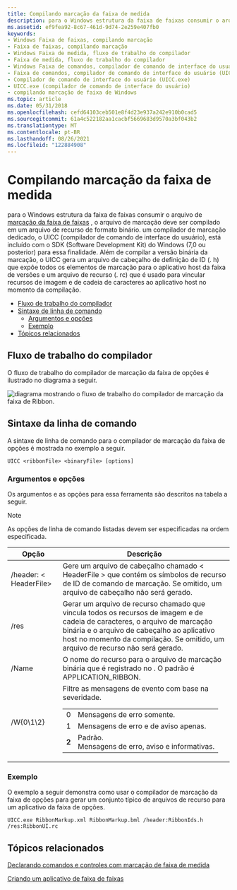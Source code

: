 ```yaml
---
title: Compilando marcação da faixa de medida
description: para o Windows estrutura da faixa de faixas consumir o arquivo de marcação da faixa de faixas, o arquivo de marcação deve ser compilado em um arquivo de recurso de formato binário.
ms.assetid: ef9fea92-8c67-461d-9d74-2e259e407fb0
keywords:
- Windows Faixa de faixas, compilando marcação
- Faixa de faixas, compilando marcação
- Windows Faixa de medida, fluxo de trabalho do compilador
- Faixa de medida, fluxo de trabalho do compilador
- Windows Faixa de comandos, compilador de comando de interface do usuário (UICC.exe)
- Faixa de comandos, compilador de comando de interface do usuário (UICC.exe)
- Compilador de comando de interface do usuário (UICC.exe)
- UICC.exe (compilador de comando de interface do usuário)
- compilando marcação de faixa de Windows
ms.topic: article
ms.date: 05/31/2018
ms.openlocfilehash: cefd64103ceb501e8f4d23e937a242e910b0cad5
ms.sourcegitcommit: 61a4c522182aa1cacbf5669683d9570a3bf043b2
ms.translationtype: MT
ms.contentlocale: pt-BR
ms.lasthandoff: 08/26/2021
ms.locfileid: "122884908"
---
```

# <a name="compiling-ribbon-markup"></a>Compilando marcação da faixa de medida

para o Windows estrutura da faixa de faixas consumir o arquivo de [marcação da faixa de faixas](windowsribbon-schema.md) , o arquivo de marcação deve ser compilado em um arquivo de recurso de formato binário. um compilador de marcação dedicado, o UICC (compilador de comando de interface do usuário), está incluído com o SDK (Software Development Kit) do Windows (7,0 ou posterior) para essa finalidade. Além de compilar a versão binária da marcação, o UICC gera um arquivo de cabeçalho de definição de ID (. h) que expõe todos os elementos de marcação para o aplicativo host da faixa de versões e um arquivo de recurso (. rc) que é usado para vincular recursos de imagem e de cadeia de caracteres ao aplicativo host no momento da compilação.

-   [Fluxo de trabalho do compilador](#compiler-workflow)
-   [Sintaxe de linha de comando](#command-line-syntax)
    -   [Argumentos e opções](#arguments-and-options)
    -   [Exemplo](#example)
-   [Tópicos relacionados](#related-topics)

## <a name="compiler-workflow"></a>Fluxo de trabalho do compilador

O fluxo de trabalho do compilador de marcação da faixa de opções é ilustrado no diagrama a seguir.

![diagrama mostrando o fluxo de trabalho do compilador de marcação da faixa de Ribbon.](images/overviews/overviews-intentcl.png)

## <a name="command-line-syntax"></a>Sintaxe da linha de comando

A sintaxe de linha de comando para o compilador de marcação da faixa de opções é mostrada no exemplo a seguir.


```
UICC <ribbonFile> <binaryFile> [options]
```



### <a name="arguments-and-options"></a>Argumentos e opções

Os argumentos e as opções para essa ferramenta são descritos na tabela a seguir.

> [!Note]  
> As opções de linha de comando listadas devem ser especificadas na ordem especificada.

 



<table>
<colgroup>
<col  />
<col  />
</colgroup>
<thead>
<tr class="header">
<th>Opção</th>
<th>Descrição</th>
</tr>
</thead>
<tbody>
<tr class="odd">
<td>/header: &lt; HeaderFile&gt;</td>
<td>Gere um arquivo de cabeçalho chamado &lt; HeaderFile &gt; que contém os símbolos de recurso de ID de comando de marcação. Se omitido, um arquivo de cabeçalho não será gerado.</td>
</tr>
<tr class="even">
<td>/res<resourceFile></td>
<td>Gerar um arquivo de recurso chamado <resourceFile> que vincula todos os recursos de imagem e de cadeia de caracteres, o arquivo de marcação binária e o arquivo de cabeçalho ao aplicativo host no momento da compilação. Se omitido, um arquivo de recurso não será gerado.</td>
</tr>
<tr class="odd">
<td>/Name<ribbonName></td>
<td>O nome do recurso para o arquivo de marcação binária que é registrado no <resourceFile> . O padrão é APPLICATION_RIBBON.</td>
</tr>
<tr class="even">
<td>/W{0\1\2}</td>
<td>Filtre as mensagens de evento com base na severidade. 
<table>
<tbody>
<tr class="odd">
<td>0<br/></td>
<td>Mensagens de erro somente.<br/></td>
</tr>
<tr class="even">
<td>1<br/></td>
<td>Mensagens de erro e de aviso apenas.<br/></td>
</tr>
<tr class="odd">
<td><strong>2</strong><br/></td>
<td>Padrão. <br/> Mensagens de erro, aviso e informativas.<br/></td>
</tr>
</tbody>
</table>

<p> </p></td>
</tr>
</tbody>
</table>



 

### <a name="example"></a>Exemplo

O exemplo a seguir demonstra como usar o compilador de marcação da faixa de opções para gerar um conjunto típico de arquivos de recurso para um aplicativo da faixa de opções.

`UICC.exe RibbonMarkup.xml RibbonMarkup.bml /header:RibbonIds.h /res:RibbonUI.rc`

## <a name="related-topics"></a>Tópicos relacionados

<dl> <dt>

[Declarando comandos e controles com marcação de faixa de medida](windowsribbon-schema.md)
</dt> <dt>

[Criando um aplicativo de faixa de faixas](windowsribbon-stepbystep.md)
</dt> </dl>

 

 





